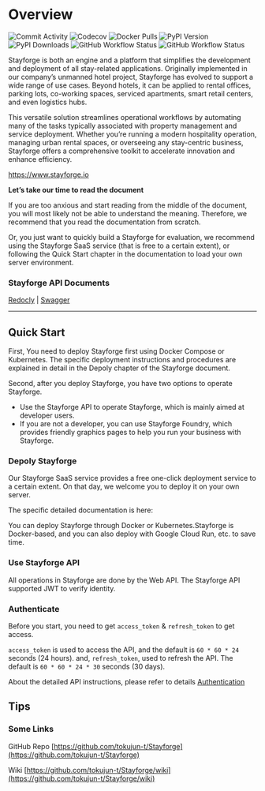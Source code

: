 # Overview

![Commit Activity](https://img.shields.io/github/commit-activity/m/tokujun-t/Stayforge)
![Codecov](https://codecov.io/gh/tokujun-t/Stayforge/branch/main/graph/badge.svg)
![Docker Pulls](https://img.shields.io/docker/pulls/tokujunsystem/stayforge.svg)
![PyPI Version](https://img.shields.io/pypi/v/stayforge)
![PyPI Downloads](https://img.shields.io/pypi/dm/stayforge)
![GitHub Workflow Status](https://github.com/tokujun-t/Stayforge/actions/workflows/docker-build-push.yml/badge.svg)
![GitHub Workflow Status](https://github.com/tokujun-t/Stayforge/actions/workflows/python-sdk.yml/badge.svg)

Stayforge is both an engine and a platform that simplifies the development and deployment of all stay-related
applications. Originally implemented in our company’s unmanned hotel project, Stayforge has evolved to support a wide
range of use cases. Beyond hotels, it can be applied to rental offices, parking lots, co-working spaces, serviced
apartments, smart retail centers, and even logistics hubs.

This versatile solution streamlines operational workflows by automating many of the tasks typically associated with
property management and service deployment. Whether you’re running a modern hospitality operation, managing urban rental
spaces, or overseeing any stay-centric business, Stayforge offers a comprehensive toolkit to accelerate innovation and
enhance efficiency.

https://www.stayforge.io

**Let’s take our time to read the document**

If you are too anxious and start reading from the middle of the document, you will most likely not be able to understand
the meaning. Therefore, we recommend that you read the documentation from scratch.

Or, you just want to quickly build a Stayforge for evaluation, we recommend using the Stayforge SaaS service (that is
free to a certain extent), or following the Quick Start chapter in the documentation to load your own server
environment.

### Stayforge API Documents

[Redocly](/docs/) | [Swagger](/docs/swagger)


----------

## Quick Start

First, You need to deploy Stayforge first using Docker Compose or Kubernetes. The specific deployment instructions and
procedures are explained in detail in the Depoly chapter of the Stayforge document.

Second, after you deploy Stayforge, you have two options to operate Stayforge.

- Use the Stayforge API to operate Stayforge, which is mainly aimed at developer users.
- If you are not a developer, you can use Stayforge Foundry, which provides friendly graphics pages to help you run your
  business with Stayforge.

### Depoly Stayforge

Our Stayforge SaaS service provides a free one-click deployment service to a certain extent. On that day, we welcome you
to deploy it on your own server.

The specific detailed documentation is here:

You can deploy Stayforge through Docker or Kubernetes.Stayforge is Docker-based,
and you can also deploy with Google Cloud Run, etc. to save time.

### Use Stayforge API

All operations in Stayforge are done by the Web API.
The Stayforge API supported JWT to verify identity.

### Authenticate

Before you start, you need to get `access_token` & `refresh_token` to get access.

`access_token` is used to access the API, and the default is `60 * 60 * 24` seconds (24 hours). and,
`refresh_token`, used to refresh the API. The default is `60 * 60 * 24 * 30` seconds (30 days).

About the detailed API instructions, please refer to
details [Authentication](#/Authentication/authenticate_api_auth_authenticate_post)

## Tips

### Some Links

GitHub Repo
[https://github.com/tokujun-t/Stayforge](https://github.com/tokujun-t/Stayforge)

Wiki
[https://github.com/tokujun-t/Stayforge/wiki](https://github.com/tokujun-t/Stayforge/wiki)
